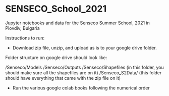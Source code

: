 # SENSECO_School_2021
Jupyter notebooks and data for the Senseco Summer School, 2021 in Plovdiv, Bulgaria


Instructions to run:

- Download zip file, unzip, and upload as is to your google drive folder. 

Folder structure on google drive should look like:

/Senseco/Models
/Senseco/Outputs
/Senseco/Shapefiles (in this folder, you should make sure all the shapefiles are on it)
/Senseco_S2Data/ (this folder should have everything that came with the zip file on it)

- Run the various google colab books following the numerical order


